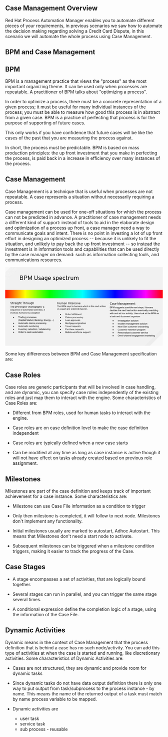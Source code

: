 Case Management Overview
------------------------

Red Hat Process Automation Manager enables you to automate different pieces of your requirements, in previous scenarios we saw how to automate the decision making regarding solving a Credit Card Dispute, in this scenario we will automate the whole process using Case Management.


BPM and Case Management
-----------------------

BPM
----
BPM is a management practice that views the "process" as the most important organizing theme. It can be used only when processes are repeatable. A practitioner of BPM talks about "optimizing a process".

In order to optimize a process, there must be a concrete representation of a given process; it must be useful for many individual instances of the process; you must be able to measure how good this process is in abstract from a given case. BPM is a practice of perfecting that process is for the purpose of supporting of future cases.

This only works if you have confidence that future cases will be like the cases of the past that you are measuring the process against.

In short, the process must be predictable. BPM is based on mass production principles: the up front investment that you make in perfecting the process, is paid back in a increase in efficiency over many instances of the process.

Case Management
---------------

Case Management is a technique that is useful when processes are not repeatable. A case represents a situation without necessarily requiring a process.

Case management can be used for one-off situations for which the process can not be predicted in advance. A practitioner of case management needs a different kind of support: instead of tools to aid in the elaborate design and optimization of a process up front, a case manager need a way to communicate goals and intent. There is no point in investing a lot of up front effort in designing an optimized process -- because it is unlikely to fit the situation, and unlikely to pay back the up front investment -- so instead the investment is in information tools and capabilities that can be used directly by the case manager on demand: such as information collecting tools, and communications resources.

<img src="../../assets/middleware/rhpam-7-workshop/business-central-rhpam-7-cmmn-pam.png" width="600" />


Some key differences between BPM and Case Management specification are:


Case Roles
----------

Case roles are generic participants that will be involved in case handling, and are dynamic, you can specify case roles independently of the existing roles and just map them to interact with the engine. Some characteristics of Case Roles are:

- Different from BPM roles, used for human tasks to interact with the engine.

- Case roles are on case definition level to make the case definition independent

- Case roles are typically defined when a new case starts

- Can be modified at any time as long as case instance is active though it will not have effect on tasks already created based on previous role assignment.


Milestones
----------

Milestones are part of the case definition and keeps track of important achievement for a case instance. Some characteristics are:


- Milestone can use Case File information as a condition to trigger

- Only then milestone is completed, it will follow to next node. Milestones don't implement any functionality.

- Initial milestones usually are marked to autostart, Adhoc Autostart. This means that Milestones don't need a start node to activate.

- Subsequent milestones can be triggered when a milestone condition triggers, making it easier to track the progress of the Case.



Case Stages
------------

- A stage encompasses a set of activities, that are logically bound together.

- Several stages can run in parallel, and you can trigger the same stage several times.

- A conditional expression define the completion logic of a stage, using the information of the Case File.


Dynamic Activities
-------------------

Dynamic means in the context of Case Management that the process definition that is behind a case has no such node/activity. You can add this type of activities at when the case is started and running, like discretionary activities. Some characteristics of Dynamic Activities are:

- Cases are not structured, they are dynamic and provide room for dynamic tasks
- Since dynamic tasks do not have data output definition there is only one way to put output from task/subprocess to the process instance - by name. This means the name of the returned output of a task must match by name process variable to be mapped.
- Dynamic activities are

   - user task
   - service task
   - sub process - reusable







